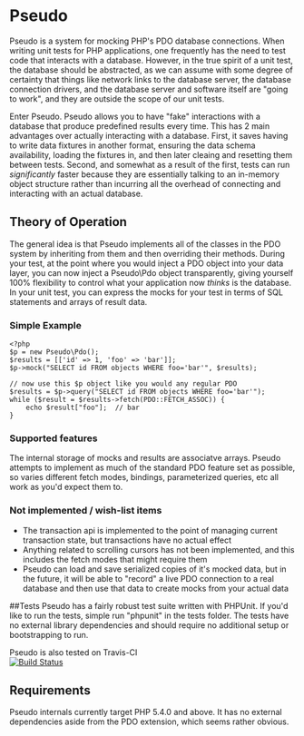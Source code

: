 # Pseudo #

Pseudo is a system for mocking PHP's PDO database connections. When writing unit tests for PHP applications, one frequently has the need to test code that interacts with a database. However, in the true spirit of a unit test, the database should be abstracted, as we can assume with some degree of certainty that things like network links to the database server, the database connection drivers, and the database server and software itself are "going to work", and they are outside the scope of our unit tests. 

Enter Pseudo. Pseudo allows you to have "fake" interactions with a database that produce predefined results every time. This has 2 main advantages over actually interacting with a database. First, it saves having to write data fixtures in another format, ensuring the data schema availability, loading the fixtures in, and then later cleaing and resetting them between tests.  Second, and somewhat as a result of the first, tests can run *significantly* faster because they are essentially talking to an in-memory object structure rather than incurring all the overhead of connecting and interacting with an actual database.

## Theory of Operation

The general idea is that Pseudo implements all of the classes in the PDO system by inheriting from them and then overriding their methods. During your test, at the point where you would inject a PDO object into your data layer, you can now inject a Pseudo\Pdo object transparently, giving yourself 100% flexibility to control what your application now *thinks* is the database. In your unit test, you can express the mocks for your test in terms of SQL statements and arrays of result data. 

### Simple Example
	<?php
	$p = new Pseudo\Pdo();
	$results = [['id' => 1, 'foo' => 'bar']];
	$p->mock("SELECT id FROM objects WHERE foo='bar'", $results);
	
	// now use this $p object like you would any regular PDO 
	$results = $p->query("SELECT id FROM objects WHERE foo='bar'");
	while ($result = $results->fetch(PDO::FETCH_ASSOC)) {
		echo $result["foo"];  // bar
	}

### Supported features
The internal storage of mocks and results are associatve arrays. Pseudo attempts to implement as much of the standard PDO feature set as possible, so varies different fetch modes, bindings, parameterized queries, etc all work as you'd expect them to.

### Not implemented / wish-list items
* The transaction api is implemented to the point of managing current transaction state, but transactions have no actual effect
* Anything related to scrolling cursors has not been implemented, and this includes the fetch modes that might require them
* Pseudo can load and save serialized copies of it's mocked data, but in the future, it will be able to "record" a live PDO connection to a real database and then use that data to create mocks from your actual data

##Tests
Pseudo has a fairly robust test suite written with PHPUnit. If you'd like to run the tests, simple run "phpunit" in the tests folder. The tests have no external library dependencies and should require no additional setup or bootstrapping to run.  

Pseudo is also tested on Travis-CI   
[![Build Status](https://secure.travis-ci.org/jimbojsb/pseudo.png?branch=master)](http://travis-ci.org/jimbojsb/pseudo)

## Requirements
Pseudo internals currently target PHP 5.4.0 and above. It has no external dependencies aside from the PDO extension, which seems rather obvious.
